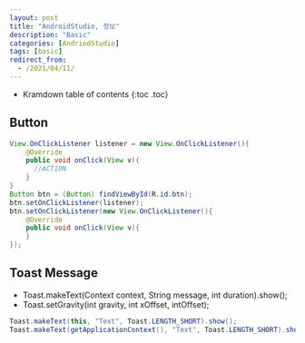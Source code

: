```yaml
---
layout: post
title: "AndroidStudio, 정보"
description: "Basic"
categories: [AndriodStudio]
tags: [basic]
redirect_from:
  - /2021/04/11/
---
```


* Kramdown table of contents
{:toc .toc}


## Button
~~~ java
View.OnClickListener listener = new View.OnClickListener(){
    @Override
    public void onClick(View v){
      //ACTION
    }
}
Button btn = (Button) findViewById(R.id.btn);
btn.setOnClickListener(listener);
btn.setOnClickListener(new View.OnClickListener(){
    @Override
    public void onClick(View v){
    }
});
~~~

## Toast Message

* Toast.makeText(Context context, String message, int duration).show();    
* Toast.setGravity(int gravity, int xOffset, intOffset);
~~~ java
Toast.makeText(this, "Text", Toast.LENGTH_SHORT).show();
Toast.makeText(getApplicationContext(), "Text", Toast.LENGTH_SHORT).show();
~~~
